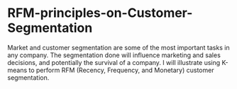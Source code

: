 # RFM-principles-on-Customer-Segmentation
Market and customer segmentation are some of the most important tasks in any company. The segmentation done will influence marketing and sales decisions, and potentially the survival of a company.
I will illustrate using K-means to perform RFM (Recency, Frequency, and Monetary) customer segmentation. 
